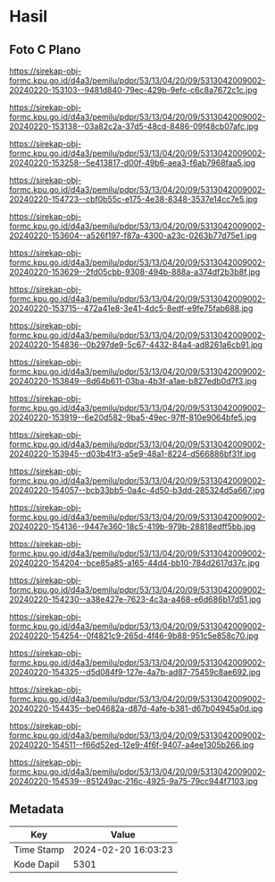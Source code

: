 # Hasil

## Foto C Plano

https://sirekap-obj-formc.kpu.go.id/d4a3/pemilu/pdpr/53/13/04/20/09/5313042009002-20240220-153103--9481d840-79ec-429b-9efc-c6c8a7672c1c.jpg

https://sirekap-obj-formc.kpu.go.id/d4a3/pemilu/pdpr/53/13/04/20/09/5313042009002-20240220-153138--03a82c2a-37d5-48cd-8486-09f48cb07afc.jpg

https://sirekap-obj-formc.kpu.go.id/d4a3/pemilu/pdpr/53/13/04/20/09/5313042009002-20240220-153258--5e413817-d00f-49b6-aea3-f6ab7968faa5.jpg

https://sirekap-obj-formc.kpu.go.id/d4a3/pemilu/pdpr/53/13/04/20/09/5313042009002-20240220-154723--cbf0b55c-e175-4e38-8348-3537e14cc7e5.jpg

https://sirekap-obj-formc.kpu.go.id/d4a3/pemilu/pdpr/53/13/04/20/09/5313042009002-20240220-153604--a526f197-f87a-4300-a23c-0263b77d75e1.jpg

https://sirekap-obj-formc.kpu.go.id/d4a3/pemilu/pdpr/53/13/04/20/09/5313042009002-20240220-153629--2fd05cbb-9308-494b-888a-a374df2b3b8f.jpg

https://sirekap-obj-formc.kpu.go.id/d4a3/pemilu/pdpr/53/13/04/20/09/5313042009002-20240220-153715--472a41e8-3e41-4dc5-8edf-e9fe75fab688.jpg

https://sirekap-obj-formc.kpu.go.id/d4a3/pemilu/pdpr/53/13/04/20/09/5313042009002-20240220-154836--0b297de9-5c67-4432-84a4-ad8261a6cb91.jpg

https://sirekap-obj-formc.kpu.go.id/d4a3/pemilu/pdpr/53/13/04/20/09/5313042009002-20240220-153849--8d64b611-03ba-4b3f-a1ae-b827edb0d7f3.jpg

https://sirekap-obj-formc.kpu.go.id/d4a3/pemilu/pdpr/53/13/04/20/09/5313042009002-20240220-153919--6e20d582-9ba5-49ec-97ff-810e9064bfe5.jpg

https://sirekap-obj-formc.kpu.go.id/d4a3/pemilu/pdpr/53/13/04/20/09/5313042009002-20240220-153945--d03b41f3-a5e9-48a1-8224-d566886bf31f.jpg

https://sirekap-obj-formc.kpu.go.id/d4a3/pemilu/pdpr/53/13/04/20/09/5313042009002-20240220-154057--bcb33bb5-0a4c-4d50-b3dd-285324d5a667.jpg

https://sirekap-obj-formc.kpu.go.id/d4a3/pemilu/pdpr/53/13/04/20/09/5313042009002-20240220-154136--9447e360-18c5-419b-979b-28818edff5bb.jpg

https://sirekap-obj-formc.kpu.go.id/d4a3/pemilu/pdpr/53/13/04/20/09/5313042009002-20240220-154204--bce85a85-a165-44d4-bb10-784d2617d37c.jpg

https://sirekap-obj-formc.kpu.go.id/d4a3/pemilu/pdpr/53/13/04/20/09/5313042009002-20240220-154230--a38e427e-7623-4c3a-a468-e6d686b17d51.jpg

https://sirekap-obj-formc.kpu.go.id/d4a3/pemilu/pdpr/53/13/04/20/09/5313042009002-20240220-154254--0f4821c9-265d-4f46-9b88-951c5e858c70.jpg

https://sirekap-obj-formc.kpu.go.id/d4a3/pemilu/pdpr/53/13/04/20/09/5313042009002-20240220-154325--d5d084f9-127e-4a7b-ad87-75459c8ae692.jpg

https://sirekap-obj-formc.kpu.go.id/d4a3/pemilu/pdpr/53/13/04/20/09/5313042009002-20240220-154435--be04682a-d87d-4afe-b381-d67b04945a0d.jpg

https://sirekap-obj-formc.kpu.go.id/d4a3/pemilu/pdpr/53/13/04/20/09/5313042009002-20240220-154511--f66d52ed-12e9-4f6f-9407-a4ee1305b266.jpg

https://sirekap-obj-formc.kpu.go.id/d4a3/pemilu/pdpr/53/13/04/20/09/5313042009002-20240220-154539--851249ac-216c-4925-9a75-79cc944f7103.jpg


## Metadata

| Key        | Value               |
| ---------- | ------------------- |
| Time Stamp | 2024-02-20 16:03:23 |
| Kode Dapil | 5301                |



